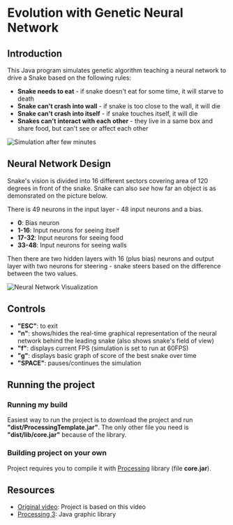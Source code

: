 # Evolution with Genetic Neural Network
## Introduction
This Java program simulates genetic algorithm teaching a neural network to drive a Snake based on the following rules:
* **Snake needs to eat** - if snake doesn't eat for some time, it will starve to death
* **Snake can't crash into wall** - if snake is too close to the wall, it will die
* **Snake can't crash into itself** - if snake touches itself, it will die
* **Snakes can't interact with each other** - they live in a same box and share food, but can't see or affect each other

![](https://i.imgur.com/s0UfZSj.gif "Simulation after few minutes")

## Neural Network Design
Snake's vision is divided into 16 different sectors covering area of 120 degrees in front of the snake. Snake can also *see* how far an object is as demonsrated on the picture below.

There is 49 neurons in the input layer - 48 input neurons and a bias.
* **0**: Bias neuron
* **1-16**: Input neurons for seeing itself
* **17-32**: Input neurons for seeing food
* **33-48**: Input neurons for seeing walls

Then there are two hidden layers with 16 (plus bias) neurons and output layer with two neurons for steering - snake steers based on the difference between the two values.

![](https://i.imgur.com/10eEeCA.png "Neural Network Visualization")

## Controls
* **"ESC"**: to exit
* **"n"**: shows/hides the real-time graphical representation of the neural network behind the leading snake (also shows snake's field of view)
* **"f"**: displays current FPS (simulation is set to run at 60FPS)
* **"g"**: displays basic graph of score of the best snake over time
* **"SPACE"**: pauses/continues the simulation

## Running the project
### Running my build
Easiest way to run the project is to download the project and run **"dist/ProcessingTemplate.jar"**. The only other file you need is **"dist/lib/core.jar"** because of the library.
### Building project on your own
Project requires you to compile it with [Processing](https://processing.org/) library (file **core.jar**).

## Resources
* [Original video](https://youtu.be/BBLJFYr7zB8 "Video"): Project is based on this video
* [Processing 3](https://processing.org/ "Processing"): Java graphic library
